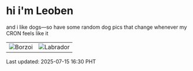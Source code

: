 # hi i'm Leoben

and i like dogs—so have some random dog pics that change whenever my CRON feels like it

|  |  |
|--------|----------|
| ![Borzoi](https://random-dog-vercel.vercel.app/api/random-borzoi?v=1752568230) | ![Labrador](https://random-dog-vercel.vercel.app/api/random-labrador?v=1752568230) |

Last updated: 2025-07-15 16:30 PHT
